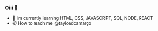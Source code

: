### Oiii 👋


- 🌱 I’m currently learning HTML, CSS, JAVASCRIPT, SQL, NODE, REACT
- 📫 How to reach me: @taylondcamargo
